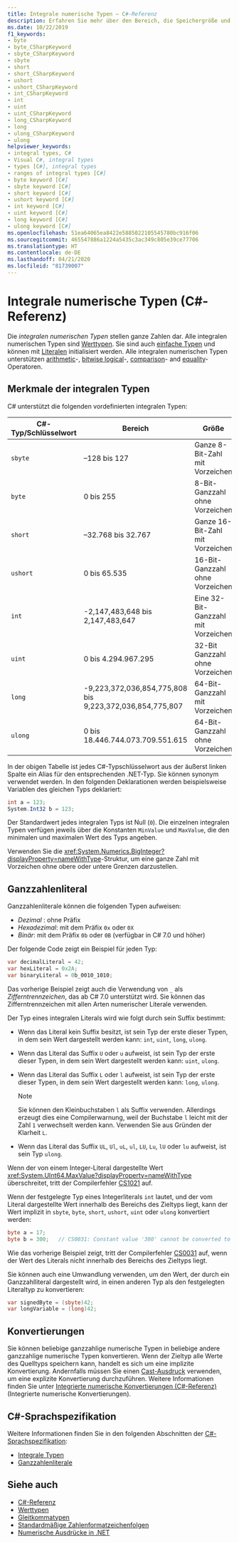 ```yaml
---
title: Integrale numerische Typen – C#-Referenz
description: Erfahren Sie mehr über den Bereich, die Speichergröße und die Verwendung für jeden integralen numerischen Typen.
ms.date: 10/22/2019
f1_keywords:
- byte
- byte_CSharpKeyword
- sbyte_CSharpKeyword
- sbyte
- short
- short_CSharpKeyword
- ushort
- ushort_CSharpKeyword
- int_CSharpKeyword
- int
- uint
- uint_CSharpKeyword
- long_CSharpKeyword
- long
- ulong_CSharpKeyword
- ulong
helpviewer_keywords:
- integral types, C#
- Visual C#, integral types
- types [C#], integral types
- ranges of integral types [C#]
- byte keyword [C#]
- sbyte keyword [C#]
- short keyword [C#]
- ushort keyword [C#]
- int keyword [C#]
- uint keyword [C#]
- long keyword [C#]
- ulong keyword [C#]
ms.openlocfilehash: 51ea64065ea8422e5885022105545780bc916f06
ms.sourcegitcommit: 465547886a1224a5435c3ac349c805e39ce77706
ms.translationtype: HT
ms.contentlocale: de-DE
ms.lasthandoff: 04/21/2020
ms.locfileid: "81739007"
---
```

# <a name="integral-numeric-types--c-reference"></a>Integrale numerische Typen (C#-Referenz)

Die *integralen numerischen Typen* stellen ganze Zahlen dar. Alle integralen numerischen Typen sind [Werttypen](value-types.md). Sie sind auch [einfache Typen](value-types.md#built-in-value-types) und können mit [Literalen](#integer-literals) initialisiert werden. Alle integralen numerischen Typen unterstützen [arithmetic](../operators/arithmetic-operators.md)-, [bitwise logical](../operators/bitwise-and-shift-operators.md)-, [comparison](../operators/comparison-operators.md)- and [equality](../operators/equality-operators.md)-Operatoren.

## <a name="characteristics-of-the-integral-types"></a>Merkmale der integralen Typen

C# unterstützt die folgenden vordefinierten integralen Typen:

|C#-Typ/Schlüsselwort|Bereich|Größe|.NET-Typ|
|----------|-----------|----------|-------------|
|`sbyte`|–128 bis 127|Ganze 8-Bit-Zahl mit Vorzeichen|<xref:System.SByte?displayProperty=nameWithType>|
|`byte`|0 bis 255|8-Bit-Ganzzahl ohne Vorzeichen|<xref:System.Byte?displayProperty=nameWithType>|
|`short`|–32.768 bis 32.767|Ganze 16-Bit-Zahl mit Vorzeichen|<xref:System.Int16?displayProperty=nameWithType>|
|`ushort`|0 bis 65.535|16-Bit-Ganzzahl ohne Vorzeichen|<xref:System.UInt16?displayProperty=nameWithType>|
|`int`|-2,147,483,648 bis 2,147,483,647|Eine 32-Bit-Ganzzahl mit Vorzeichen|<xref:System.Int32?displayProperty=nameWithType>|
|`uint`|0 bis 4.294.967.295|32-Bit Ganzzahl ohne Vorzeichen|<xref:System.UInt32?displayProperty=nameWithType>|
|`long`|-9,223,372,036,854,775,808 bis 9,223,372,036,854,775,807|64-Bit-Ganzzahl mit Vorzeichen|<xref:System.Int64?displayProperty=nameWithType>|
|`ulong`|0 bis 18.446.744.073.709.551.615|64-Bit-Ganzzahl ohne Vorzeichen|<xref:System.UInt64?displayProperty=nameWithType>|

In der obigen Tabelle ist jedes C#-Typschlüsselwort aus der äußerst linken Spalte ein Alias für den entsprechenden .NET-Typ. Sie können synonym verwendet werden. In den folgenden Deklarationen werden beispielsweise Variablen des gleichen Typs deklariert:

```csharp
int a = 123;
System.Int32 b = 123;
```

Der Standardwert jedes integralen Typs ist Null (`0`). Die einzelnen integralen Typen verfügen jeweils über die Konstanten `MinValue` und `MaxValue`, die den minimalen und maximalen Wert des Typs angeben.

Verwenden Sie die <xref:System.Numerics.BigInteger?displayProperty=nameWithType>-Struktur, um eine ganze Zahl mit Vorzeichen ohne obere oder untere Grenzen darzustellen.

## <a name="integer-literals"></a>Ganzzahlenliteral

Ganzzahlenliterale können die folgenden Typen aufweisen:

- *Dezimal* : ohne Präfix
- *Hexadezimal*: mit dem Präfix `0x` oder `0X`
- *Binär*: mit dem Präfix `0b` oder `0B` (verfügbar in C# 7.0 und höher)

Der folgende Code zeigt ein Beispiel für jeden Typ:

```csharp
var decimalLiteral = 42;
var hexLiteral = 0x2A;
var binaryLiteral = 0b_0010_1010;
```

Das vorherige Beispiel zeigt auch die Verwendung von `_` als *Zifferntrennzeichen*, das ab C# 7.0 unterstützt wird. Sie können das Zifferntrennzeichen mit allen Arten numerischer Literale verwenden.

Der Typ eines integralen Literals wird wie folgt durch sein Suffix bestimmt:

- Wenn das Literal kein Suffix besitzt, ist sein Typ der erste dieser Typen, in dem sein Wert dargestellt werden kann: `int`, `uint`, `long`, `ulong`.
- Wenn das Literal das Suffix `U` oder `u` aufweist, ist sein Typ der erste dieser Typen, in dem sein Wert dargestellt werden kann: `uint`, `ulong`.
- Wenn das Literal das Suffix `L` oder `l` aufweist, ist sein Typ der erste dieser Typen, in dem sein Wert dargestellt werden kann: `long`, `ulong`.

  > [!NOTE]
  > Sie können den Kleinbuchstaben `l` als Suffix verwenden. Allerdings erzeugt dies eine Compilerwarnung, weil der Buchstabe `l` leicht mit der Zahl `1` verwechselt werden kann. Verwenden Sie aus Gründen der Klarheit `L`.

- Wenn das Literal das Suffix `UL`, `Ul`, `uL`, `ul`, `LU`, `Lu`, `lU` oder `lu` aufweist, ist sein Typ `ulong`.

Wenn der von einem Integer-Literal dargestellte Wert <xref:System.UInt64.MaxValue?displayProperty=nameWithType> überschreitet, tritt der Compilerfehler [CS1021](../../misc/cs1021.md) auf.

Wenn der festgelegte Typ eines Integerliterals `int` lautet, und der vom Literal dargestellte Wert innerhalb des Bereichs des Zieltyps liegt, kann der Wert implizit in `sbyte`, `byte`, `short`, `ushort`, `uint` oder `ulong` konvertiert werden:

```csharp
byte a = 17;
byte b = 300;   // CS0031: Constant value '300' cannot be converted to a 'byte'
```

Wie das vorherige Beispiel zeigt, tritt der Compilerfehler [CS0031](../../misc/cs0031.md) auf, wenn der Wert des Literals nicht innerhalb des Bereichs des Zieltyps liegt.

Sie können auch eine Umwandlung verwenden, um den Wert, der durch ein Ganzzahlliteral dargestellt wird, in einen anderen Typ als den festgelegten Literaltyp zu konvertieren:

```csharp
var signedByte = (sbyte)42;
var longVariable = (long)42;
```

## <a name="conversions"></a>Konvertierungen

Sie können beliebige ganzzahlige numerische Typen in beliebige andere ganzzahlige numerische Typen konvertieren. Wenn der Zieltyp alle Werte des Quelltyps speichern kann, handelt es sich um eine implizite Konvertierung. Andernfalls müssen Sie einen [Cast-Ausdruck](../operators/type-testing-and-cast.md#cast-expression) verwenden, um eine explizite Konvertierung durchzuführen. Weitere Informationen finden Sie unter [Integrierte numerische Konvertierungen (C#-Referenz)](numeric-conversions.md) (Integrierte numerische Konvertierungen).

## <a name="c-language-specification"></a>C#-Sprachspezifikation

Weitere Informationen finden Sie in den folgenden Abschnitten der [C#-Sprachspezifikation](~/_csharplang/spec/introduction.md):

- [Integrale Typen](~/_csharplang/spec/types.md#integral-types)
- [Ganzzahlenliterale](~/_csharplang/spec/lexical-structure.md#integer-literals)

## <a name="see-also"></a>Siehe auch

- [C#-Referenz](../index.md)
- [Werttypen](value-types.md)
- [Gleitkommatypen](floating-point-numeric-types.md)
- [Standardmäßige Zahlenformatzeichenfolgen](../../../standard/base-types/standard-numeric-format-strings.md)
- [Numerische Ausdrücke in .NET](../../../standard/numerics.md)
